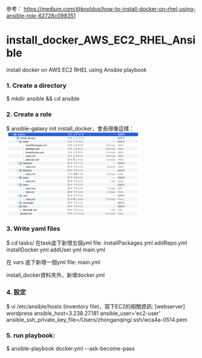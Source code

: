 參考： https://medium.com/@knoldus/how-to-install-docker-on-rhel-using-ansible-role-62728c098351

# install_docker_AWS_EC2_RHEL_Ansible
install docker on AWS EC2 RHEL using Ansible playbook

### 1. Create a directory
$ mkdir ansible && cd ansible

### 2. Create a role
$ ansible-galaxy init install_docker，會長得像這樣：
<img src="image/截圖 2024-05-19 上午10.31.02.png" width="70%" height="70%">

### 3. Write yaml files
$ cd tasks/
在task底下新增五個yml file:
installPackages.yml
addRepo.yml
installDocker.yml 
addUser.yml
main.yml

在 vars 底下新增一個yml file:
main.yml

install_docker資料夾外，新增docker.yml

### 4. 設定
$ vi /etc/ansible/hosts (inventory file)，寫下EC2的相關資訊:
[webserver]
wordpress ansible_host=3.238.27.181 ansible_user='ec2-user' ansible_ssh_private_key_file=/Users/zhonganqing/.ssh/wca4a-0514.pem

 ### 5. run playbook:
 $ ansible-playbook docker.yml --ask-become-pass
